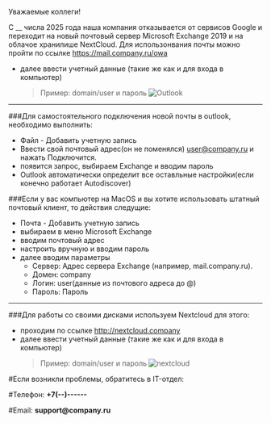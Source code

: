
Уважаемые коллеги!

С __ числа 2025 года наша компания отказывается от сервисов Google и переходит на новый почтовый сервер Microsoft Exchange 2019 и на облачое хранилише NextCloud.
Для использонвания почты можно пройти по ссылке https://mail.company.ru/owa
- далее ввести учетный данные (такие же как и для входа в компьютер)
  > Пример: domain/user и пароль
![Outlook]()
---  
###Для самостоятельного подключения новой почты в outlook, необходимо выполнить:

  - Файл - Добавить учетную запись
  - Ввести свой почтовый адрес(он не поменялся) user@company.ru и нажать Подключится.
  - появится запрос, выбираем Exchange и вводим пароль
  - Outlook автоматически определит все оставльные настройки(если конечно работает Autodiscover)


###Если у вас компьютер на MacOS и вы хотите использовать штатный почтовый клиент, то действия следущие:
  - Почта - Добавить учетную запись
  - выбираем в меню Microsoft Exchange
  - вводим почтовый адрес
  - настроить вручную и вводим пароль 
  - далее вводим параметры
    - Сервер: Адрес сервера Exchange (например, mail.company.ru).
    - Домен: company
    - Логин: user(данные из почтового адреса до @)
    - Пароль: Пароль
___

###Для работы со своими дисками используем Nextcloud для этого:
- проходим по ссылке  http://nextcloud.company
- далее ввести учетный данные (такие же как и для входа в компьютер)
   > Пример: domain/user и пароль
![nextcloud]()

#Если возникли проблемы, обратитесь в IT-отдел:

#Телефон: __+7(--)------__

#Email: __support@company.ru__

